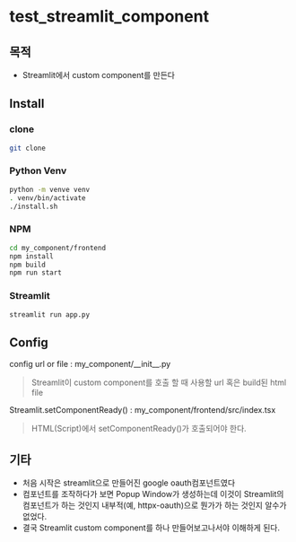 # test_streamlit_component

## 목적
- Streamlit에서 custom component를 만든다

## Install
### clone
```bash
git clone 
```

### Python Venv
```bash
python -m venve venv
. venv/bin/activate
./install.sh
```

### NPM
```bash
cd my_component/frontend
npm install
npm build
npm run start
```

### Streamlit
```bash
streamlit run app.py

```

## Config
config url or file : my_component/\_\_init__.py
> Streamlit이 custom component를 호출 할 때 사용할 url 혹은 build된 html file

Streamlit.setComponentReady() : my_component/frontend/src/index.tsx
> HTML(Script)에서 setComponentReady()가 호출되어야 한다.

## 기타
- 처음 시작은 streamlit으로 만들어진 google oauth컴포넌트였다
- 컴포넌트를 조작하다가 보면 Popup Window가 생성하는데 이것이 Streamlit의 컴포넌트가 하는 것인지 내부적(예, httpx-oauth)으로 뭔가가 하는 것인지 알수가 없었다.
- 결국 Streamlit custom component를 하나 만들어보고나서야 이해하게 된다.
